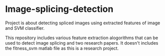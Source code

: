 # Image-splicing-detection
Project is about detecting spliced images using extracted features of image and SVM classifier.

This repository includes various feature extraction alogorithms that can be used to detect image splicing and two research papers.
It doesn't includes the fitness_svm matlab file as this is a research project.
